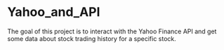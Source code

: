 Yahoo_and_API
=============
The goal of this project is to interact with the Yahoo Finance API and
get some data about stock trading history for a specific stock.  
